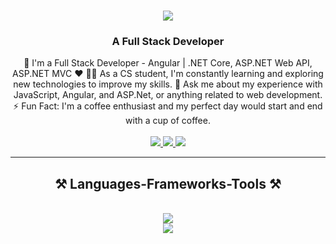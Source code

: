 <h1 align="center">
    <img src="https://readme-typing-svg.herokuapp.com/?font=Righteous&size=35&center=true&vCenter=true&width=500&height=70&duration=4000&lines=Hi+There!+👋;+I'm+Ahmed+Ebrahim!;" />
</h1>

<h3 align="center">A Full Stack Developer</h3>

<div align="center">
  🏢 I'm a Full Stack Developer - Angular | .NET Core, ASP.NET Web API, ASP.NET MVC ♥
👨‍💻 As a CS student, I'm constantly learning and exploring new technologies to improve my skills.
💬 Ask me about my experience with JavaScript, Angular, and ASP.Net, or anything related to web development.
⚡ Fun Fact: I'm a coffee enthusiast and my perfect day would start and end with a cup of coffee.
</div>
<br>
<div align="center"> 
  <a href="ahmmedebrahiim@gmail.com
">
    <img src="https://img.shields.io/badge/Gmail-333333?style=for-the-badge&logo=gmail&logoColor=red" />
  </a>
  <a href="https://www.linkedin.com/in/ahmed-ebrahiim-5652812a4/" target="_blank">
    <img src="https://img.shields.io/badge/LinkedIn-0077B5?style=for-the-badge&logo=linkedin&logoColor=white" target="_blank" />
  </a>
  <a href="https://github.com/ahmaadEbrahim" target="_blank">
     <img src="https://img.shields.io/badge/Portfolio-FF5722?style=for-the-badge&logo=todoist&logoColor=white" target="_blank" /> <!-- sqlite, safari, google-chrome are other good icon options -->
  </a>
</div>
<hr>
<h2 align="center">⚒️ Languages-Frameworks-Tools ⚒️</h2>
<br/>
<div align="center">
    <img src="https://skillicons.dev/icons?i=vscode,html,css,bootstrap,tailwind,js,jquery,typescript,angular,sass" /><br>
    <img src="https://skillicons.dev/icons?i=visualstudio,cs,dotnet,cpp,postman,git,github,notion,npm,stackoverflow" />
</div>

<br/>

